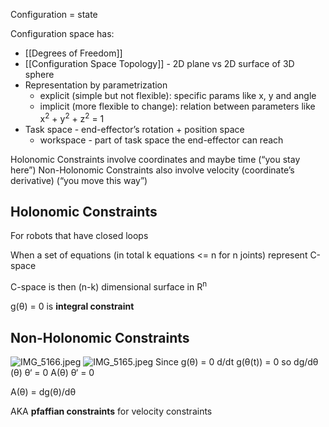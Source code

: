 Configuration = state

Configuration space has:

* \[\[Degrees of Freedom]]
* \[\[Configuration Space Topology]] - 2D plane vs 2D surface of 3D sphere
* Representation by parametrization
  * explicit (simple but not flexible): specific params like x, y and angle
  * implicit (more flexible to change): relation between parameters like x<sup>2</sup> + y<sup>2</sup> + z<sup>2</sup> = 1
* Task space - end-effector’s rotation + position space
  * workspace - part of task space the end-effector can reach

Holonomic Constraints involve coordinates and maybe time (“you stay here”)
Non-Holonomic Constraints also involve velocity (coordinate’s derivative) (“you move this way”)

## Holonomic Constraints

For robots that have closed loops

When a set of equations (in total k equations <= n for n joints) represent C-space

C-space is then (n-k) dimensional surface in R<sup>n</sup>

g(θ) = 0 is **integral constraint**

## Non-Holonomic Constraints

![IMG\_5166.jpeg](Robots/images/IMG_5166.jpeg)
![IMG\_5165.jpeg](Robots/images/IMG_5165.jpeg)
Since g(θ) = 0
d/dt g(θ(t)) = 0
so dg/dθ (θ) θ‘ = 0
A(θ) θ‘ = 0

A(θ) = dg(θ)/dθ

AKA **pfaffian constraints** for velocity constraints

